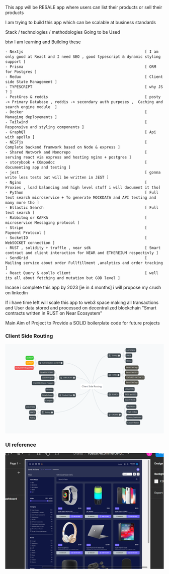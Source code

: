 
This app will be RESALE app where users can list their products or sell their products

I am trying to build this app which can be scalable at business standards

Stack / technologies / methodologies  Going to be Used

btw I am learning and Building these 

```
- Nextjs                                                      [ I am only good at React and I need SEO , good typescript & dynamic styling support ]
- Prisma                                                      [ ORM for Postgres ]
- Redux                                                       [ Client side State Management ]
- TYPESCRIPT                                                  [ why JS ? ]
- PostGres & reddis                                           [ posty -> Primary Database , reddis -> secondary auth purposes ,  Caching and search engine module  ]  
- Docker                                                      [ Managing deployements ]                       
- Tailwind                                                    [ Responsive and styling components ]
- GraphQl                                                     [ Api with apollo ]
- NESTjs                                                      [ Complete backend framwork based on Node & express ]
- Shared Network and Monorepo                                 [ serving react via express and hosting nginx + postgres ]
- storybook + COmpodoc                                        [ documenting app and testing ]
- jest                                                        [ gonna write less tests but will be written in JEST ]
- Nginx                                                       [ Proxies , load balancing and high level stuff i will document it tho]
- Python                                                      [ Full text search microservice + To generate MOCKDATA and API testing and many more tho ]
- Ellastic Search                                             [ Full text search ]
- Rabbitmq or KAFKA                                           [ microservice Messaging protocol ]
- Stripe                                                      [ Payment Protocol ]
- SocketIO                                                    [ WebSOCKET connection ]
- RUST , solidity + truffle , near sdk                        [ Smart contract and client interaction for NEAR and ETHEREIUM respectivly ] 
- SendGrid                                                    [ Mailing service about order Fullfillment ,analytics and order tracking ]
- React Query & apollo client                                 [ well its all about fetching and mutation but GOD level ]
```

Incase i complete this app by 2023 [ie in 4 months] i will prupose my crush on linkedin

If i have time left will scale this app to web3 space making all transactions and User data stored and processed on decentralized blockchain "Smart contracts written in RUST on Near Ecosystem"


Main Aim of Project to Provide a SOLID boilerplate code for future projects


### Client Side Routing
![ ROUTING ](https://raw.githubusercontent.com/jayendramadaram/App-to-resell-your-products/main/ClientRouting.png)

### UI reference
![ UI ](https://raw.githubusercontent.com/jayendramadaram/App-to-resell-your-products/main/Figma%20UI.png)
